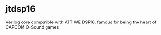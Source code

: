 # jtdsp16
Verilog core compatible with ATT WE DSP16, famous for being the heart of CAPCOM Q-Sound games
